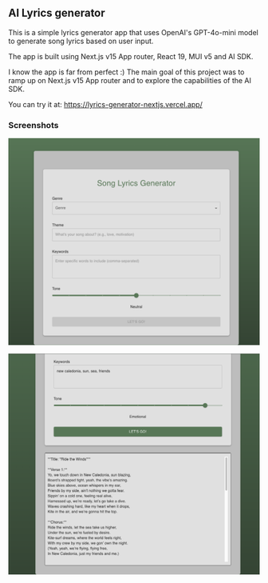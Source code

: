 ## AI Lyrics generator

This is a simple lyrics generator app that uses OpenAI's GPT-4o-mini model to generate song lyrics based on user input. 

The app is built using Next.js v15 App router, React 19, MUI v5 and AI SDK.

I know the app is far from perfect :) 
The main goal of this project was to ramp up on Next.js v15 App router and to explore the capabilities of the AI SDK.

You can try it at: https://lyrics-generator-nextjs.vercel.app/

### Screenshots

![App Screenshot](./screenshot1.png)

![App Screenshot](./screenshot2.png)

